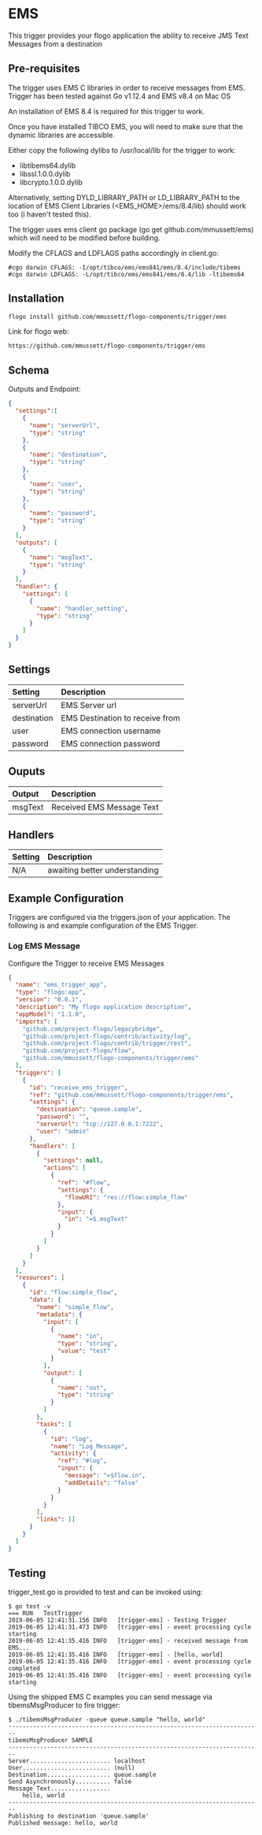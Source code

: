 # EMS
This trigger provides your flogo application the ability to receive JMS Text Messages from a destination

## Pre-requisites

The trigger uses EMS C libraries in order to receive messages from EMS. 
Trigger has been tested against Go v1.12.4 and EMS v8.4 on Mac OS

An installation of EMS 8.4 is required for this trigger to work. 

Once you have installed TIBCO EMS, you will need to make sure that the dynamic libraries are accessible.

Either copy the following dylibs to /usr/local/lib for the trigger to work:

* libtibems64.dylib
* libssl.1.0.0.dylib
* libcrypto.1.0.0.dylib

Alternatively, setting DYLD_LIBRARY_PATH or LD_LIBRARY_PATH to the location of EMS Client Libraries (<EMS_HOME>/ems/8.4/lib) 
should work too (i haven't tested this).


The trigger uses ems client go package (go get github.com/mmussett/ems) which will need to be modified before building. 

Modify the CFLAGS and LDFLAGS paths accordingly in client.go:

```
#cgo darwin CFLAGS: -I/opt/tibco/ems/ems841/ems/8.4/include/tibems
#cgo darwin LDFLAGS: -L/opt/tibco/ems/ems841/ems/8.4/lib -ltibems64
```

## Installation

```bash
flogo install github.com/mmussett/flogo-components/trigger/ems
```
Link for flogo web:
```
https://github.com/mmussett/flogo-components/trigger/ems
```

## Schema
Outputs and Endpoint:

```json
{
  "settings":[
    {
      "name": "serverUrl",
      "type": "string"
    },
    {
      "name": "destination",
      "type": "string"
    },
    {
      "name": "user",
      "type": "string"
    },    
    {
      "name": "password",
      "type": "string"
    }             
  ],
  "outputs": [
    {
      "name": "msgText",
      "type": "string"
    }
  ],
  "handler": {
    "settings": [
      {
        "name": "handler_setting",
        "type": "string"
      }
    ]
  }
}
```
## Settings
| Setting   | Description    |
|:----------|:---------------|
| serverUrl  | EMS Server url |
| destination | EMS Destination to receive from |
| user | EMS connection username |
| password | EMS connection password |



## Ouputs
| Output   | Description    |
|:---------|:---------------|
| msgText | Received EMS Message Text |

## Handlers
| Setting   | Description    |
|:----------|:---------------|
| N/A       | awaiting better understanding  |


## Example Configuration

Triggers are configured via the triggers.json of your application. 
The following is and example configuration of the EMS Trigger.

### Log EMS Message
Configure the Trigger to receive EMS Messages
```json
{
  "name": "ems_trigger_app",
  "type": "flogo:app",
  "version": "0.0.1",
  "description": "My flogo application description",
  "appModel": "1.1.0",
  "imports": [
    "github.com/project-flogo/legacybridge",
    "github.com/project-flogo/contrib/activity/log",
    "github.com/project-flogo/contrib/trigger/rest",
    "github.com/project-flogo/flow",
    "github.com/mmussett/flogo-components/trigger/ems"
  ],
  "triggers": [
    {
      "id": "receive_ems_trigger",
      "ref": "github.com/mmussett/flogo-components/trigger/ems",
      "settings": {
        "destination": "queue.sample",
        "password": "",
        "serverUrl": "tcp://127.0.0.1:7222",
        "user": "admin"
      },
      "handlers": [
        {
          "settings": null,
          "actions": [
            {
              "ref": "#flow",
              "settings": {
                "flowURI": "res://flow:simple_flow"
              },
              "input": {
                "in": "=$.msgText"
              }
            }
          ]
        }
      ]
    }
  ],
  "resources": [
    {
      "id": "flow:simple_flow",
      "data": {
        "name": "simple_flow",
        "metadata": {
          "input": [
            {
              "name": "in",
              "type": "string",
              "value": "test"
            }
          ],
          "output": [
            {
              "name": "out",
              "type": "string"
            }
          ]
        },
        "tasks": [
          {
            "id": "log",
            "name": "Log Message",
            "activity": {
              "ref": "#log",
              "input": {
                "message": "=$flow.in",
                "addDetails": "false"
              }
            }
          }
        ],
        "links": []
      }
    }
  ]
}
```

## Testing

trigger_test.go is provided to test and can be invoked using:

```
$ go test -v
=== RUN   TestTrigger
2019-06-05 12:41:31.156 INFO   [trigger-ems] - Testing Trigger
2019-06-05 12:41:31.473 INFO   [trigger-ems] - event processing cycle starting
2019-06-05 12:41:35.416 INFO   [trigger-ems] - received message from EMS...
2019-06-05 12:41:35.416 INFO   [trigger-ems] - [hello, world]
2019-06-05 12:41:35.416 INFO   [trigger-ems] - event processing cycle completed
2019-06-05 12:41:35.416 INFO   [trigger-ems] - event processing cycle starting
```

Using the shipped EMS C examples you can send message via tibemsMsgProducer to fire trigger:

```
$ ./tibemsMsgProducer -queue queue.sample "hello, world"
------------------------------------------------------------------------
tibemsMsgProducer SAMPLE
------------------------------------------------------------------------
Server....................... localhost
User......................... (null)
Destination.................. queue.sample
Send Asynchronously.......... false
Message Text.................
	hello, world
------------------------------------------------------------------------
Publishing to destination 'queue.sample'
Published message: hello, world
```



